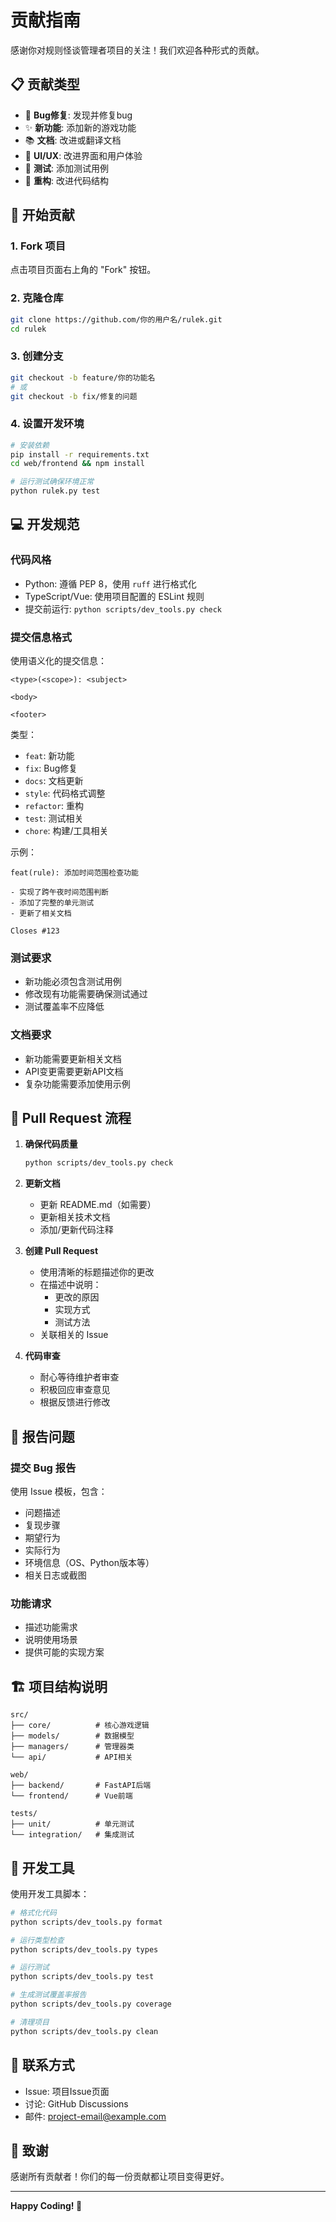 # 贡献指南

感谢你对规则怪谈管理者项目的关注！我们欢迎各种形式的贡献。

## 📋 贡献类型

- 🐛 **Bug修复**: 发现并修复bug
- ✨ **新功能**: 添加新的游戏功能
- 📚 **文档**: 改进或翻译文档
- 🎨 **UI/UX**: 改进界面和用户体验
- 🧪 **测试**: 添加测试用例
- 🔧 **重构**: 改进代码结构

## 🚀 开始贡献

### 1. Fork 项目

点击项目页面右上角的 "Fork" 按钮。

### 2. 克隆仓库

```bash
git clone https://github.com/你的用户名/rulek.git
cd rulek
```

### 3. 创建分支

```bash
git checkout -b feature/你的功能名
# 或
git checkout -b fix/修复的问题
```

### 4. 设置开发环境

```bash
# 安装依赖
pip install -r requirements.txt
cd web/frontend && npm install

# 运行测试确保环境正常
python rulek.py test
```

## 💻 开发规范

### 代码风格

- Python: 遵循 PEP 8，使用 `ruff` 进行格式化
- TypeScript/Vue: 使用项目配置的 ESLint 规则
- 提交前运行: `python scripts/dev_tools.py check`

### 提交信息格式

使用语义化的提交信息：

```
<type>(<scope>): <subject>

<body>

<footer>
```

类型：
- `feat`: 新功能
- `fix`: Bug修复
- `docs`: 文档更新
- `style`: 代码格式调整
- `refactor`: 重构
- `test`: 测试相关
- `chore`: 构建/工具相关

示例：
```
feat(rule): 添加时间范围检查功能

- 实现了跨午夜时间范围判断
- 添加了完整的单元测试
- 更新了相关文档

Closes #123
```

### 测试要求

- 新功能必须包含测试用例
- 修改现有功能需要确保测试通过
- 测试覆盖率不应降低

### 文档要求

- 新功能需要更新相关文档
- API变更需要更新API文档
- 复杂功能需要添加使用示例

## 📝 Pull Request 流程

1. **确保代码质量**
   ```bash
   python scripts/dev_tools.py check
   ```

2. **更新文档**
   - 更新 README.md（如需要）
   - 更新相关技术文档
   - 添加/更新代码注释

3. **创建 Pull Request**
   - 使用清晰的标题描述你的更改
   - 在描述中说明：
     - 更改的原因
     - 实现方式
     - 测试方法
   - 关联相关的 Issue

4. **代码审查**
   - 耐心等待维护者审查
   - 积极回应审查意见
   - 根据反馈进行修改

## 🐛 报告问题

### 提交 Bug 报告

使用 Issue 模板，包含：
- 问题描述
- 复现步骤
- 期望行为
- 实际行为
- 环境信息（OS、Python版本等）
- 相关日志或截图

### 功能请求

- 描述功能需求
- 说明使用场景
- 提供可能的实现方案

## 🏗️ 项目结构说明

```
src/
├── core/          # 核心游戏逻辑
├── models/        # 数据模型
├── managers/      # 管理器类
└── api/           # API相关

web/
├── backend/       # FastAPI后端
└── frontend/      # Vue前端

tests/
├── unit/          # 单元测试
└── integration/   # 集成测试
```

## 🔧 开发工具

使用开发工具脚本：

```bash
# 格式化代码
python scripts/dev_tools.py format

# 运行类型检查
python scripts/dev_tools.py types

# 运行测试
python scripts/dev_tools.py test

# 生成测试覆盖率报告
python scripts/dev_tools.py coverage

# 清理项目
python scripts/dev_tools.py clean
```

## 📮 联系方式

- Issue: 项目Issue页面
- 讨论: GitHub Discussions
- 邮件: project-email@example.com

## 🙏 致谢

感谢所有贡献者！你们的每一份贡献都让项目变得更好。

---

**Happy Coding! 👻**
